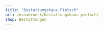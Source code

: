 ```yaml
---
title: "Bestattungshaus Pietsch"
url: /osnabrueck/bestattungshaus-pietsch/
shop: Bestattungen
---
```

